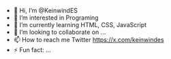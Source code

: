 - 👋 Hi, I’m @KeinwindES
- 👀 I’m interested in Programing
- 🌱 I’m currently learning HTML, CSS, JavaScript
- 💞️ I’m looking to collaborate on ...
- 📫 How to reach me Twitter https://x.com/keinwindes
- ⚡ Fun fact: ...

<!---
KeinwindES/KeinwindES is a ✨ special ✨ repository because its `README.md` (this file) appears on your GitHub profile.
You can click the Preview link to take a look at your changes.
--->

